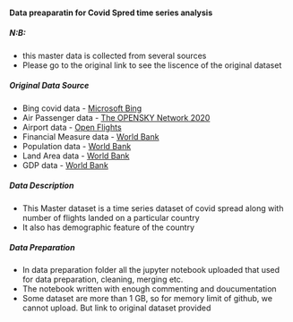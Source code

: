 #### Data preaparatin for Covid Spred time series analysis

##### N:B: 
- this master data is collected from several sources
- Please go to the original link to see the liscence of the original dataset

##### Original Data Source
- Bing covid data - [Microsoft Bing](https://github.com/microsoft/Bing-COVID-19-Data/tree/master/data)
- Air Passenger data - [The OPENSKY Network 2020](https://zenodo.org/record/4485741)
- Airport data - [Open Flights](https://openflights.org/data.html)
- Financial Measure data - [World Bank](https://datacatalog.worldbank.org/dataset/covid-19-finance-sector-related-policy-responses)
- Population data - [World Bank](https://data.worldbank.org/indicator/SP.POP.TOTL)
- Land Area data - [World Bank](https://data.worldbank.org/indicator/AG.LND.TOTL.K2)
- GDP data - [World Bank](https://data.worldbank.org/indicator/NY.GDP.MKTP.CD)

##### Data Description
- This Master dataset is a time series dataset of covid spread along with number of flights landed on a particular country
- It also has demographic feature of the country

##### Data Preparation
- In data preparation folder all the jupyter notebook uploaded that used for data preparation, cleaning, merging etc. 
- The notebook written with enough commenting and doucumentation
- Some dataset are more than 1 GB, so for memory limit of github, we cannot upload. But link to original dataset provided

